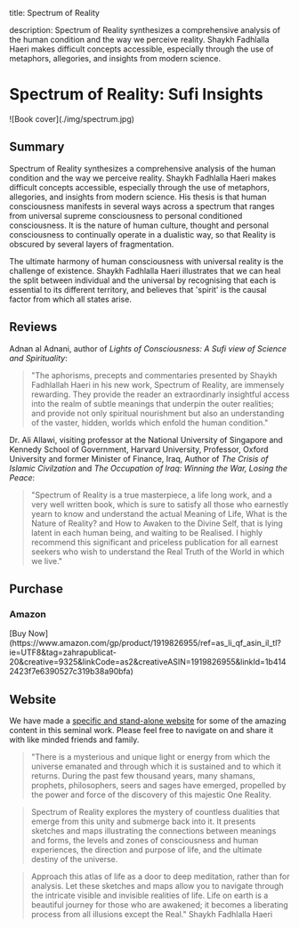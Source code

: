 title: Spectrum of Reality

description: Spectrum of Reality synthesizes a comprehensive analysis of the human condition and the way we perceive reality. Shaykh Fadhlalla Haeri makes difficult concepts accessible, especially through the use of metaphors, allegories, and insights from modern science.

# Spectrum of Reality: Sufi Insights

<div markdown="1" class="cover-image">
![Book cover](./img/spectrum.jpg)
</div>

## Summary

Spectrum of Reality synthesizes a comprehensive analysis of the human condition and the way we perceive reality. Shaykh Fadhlalla Haeri makes difficult concepts accessible, especially through the use of metaphors, allegories, and insights from modern science. His thesis is that human consciousness manifests in several ways
across a spectrum that ranges from universal supreme consciousness to personal conditioned consciousness. It is the nature of human culture, thought and personal consciousness to continually operate in a dualistic way, so that Reality is obscured by several layers of fragmentation.

The ultimate harmony of human consciousness with universal reality is the challenge of existence. Shaykh Fadhlalla Haeri illustrates that we can heal the split between individual and the universal by recognising that each is essential to its different territory, and believes that 'spirit' is the causal factor from which all states arise.

## Reviews

Adnan al Adnani, author of _Lights of Consciousness: A Sufi view of Science and Spirituality_:

> "The aphorisms, precepts and commentaries presented by Shaykh Fadhlallah Haeri in his new work, Spectrum of Reality, are immensely rewarding. They provide the reader an extraordinarly insightful access into the realm of subtle meanings that underpin the outer realities; and provide not only spiritual nourishment but also an understanding of the vaster, hidden, worlds which enfold the human condition."

Dr. Ali Allawi, visiting professor at the National University of Singapore and Kennedy School of Government, Harvard University, Professor, Oxford University and former Minister of Finance, Iraq, Author of _The Crisis of Islamic Civilzation_ and _The Occupation of Iraq: Winning the War, Losing the Peace_:

> "Spectrum of Reality is a true masterpiece, a life long work, and a very well written book, which is sure to satisfy all those who earnestly yearn to know and understand the actual Meaning of Life, What is the Nature of Reality? and How to Awaken to the Divine Self, that is lying latent in each human being, and waiting to be Realised. I highly recommend this significant and priceless publication for all earnest seekers who wish to understand the Real Truth of the World in which we live."

## Purchase

### Amazon

<div markdown="3" class="purchase-link">
[Buy Now](https://www.amazon.com/gp/product/1919826955/ref=as_li_qf_asin_il_tl?ie=UTF8&tag=zahrapublicat-20&creative=9325&linkCode=as2&creativeASIN=1919826955&linkId=1b4142423f7e6390527c319b38a90bfa)
</div>

## Website

We have made a [specific and stand-alone website](http://spectrumofreality.com) for some of the amazing content in this seminal work. Please feel free to navigate on and share it with like minded friends and family.

> "There is a mysterious and unique light or energy from which the universe emanated and through which it is sustained and to which it returns. During the past few thousand years, many shamans, prophets, philosophers, seers and sages have emerged, propelled by the power and force of the discovery of this majestic One Reality.  

> Spectrum of Reality explores the mystery of countless dualities that emerge from this unity and submerge back into it. It presents sketches and maps illustrating the connections between meanings and forms, the levels and zones of consciousness and human experiences, the direction and purpose of life, and the ultimate destiny of the universe.  

> Approach this atlas of life as a door to deep meditation, rather than for analysis. Let these sketches and maps allow you to navigate through the intricate visible and invisible realities of life. Life on earth is a beautiful journey for those who are awakened; it becomes a liberating process from all illusions except the Real." Shaykh Fadhlalla Haeri


